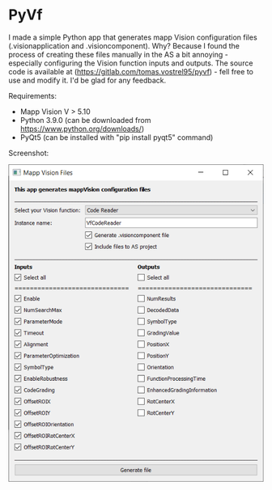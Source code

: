 # PyVf

I made a simple Python app that generates mapp Vision configuration files (.visionapplication and .visioncomponent). Why? Because I found the process of creating these files manually in the AS a bit annoying - especially configuring the Vision function inputs and outputs. The source code is available at (https://gitlab.com/tomas.vostrel95/pyvf) - fell free to use and modify it. I'd be glad for any feedback.

Requirements:
- Mapp Vision V > 5.10
- Python 3.9.0 (can be downloaded from https://www.python.org/downloads/)
- PyQt5 (can be installed with "pip install pyqt5" command)
	
Screenshot:

![ALT](screenshot.png)